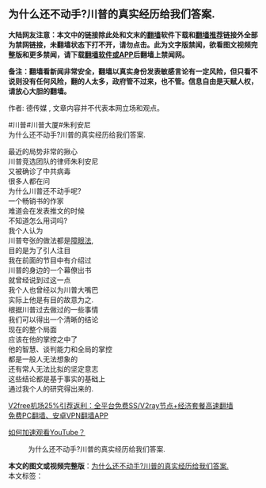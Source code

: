  <h2>为什么还不动手?川普的真实经历给我们答案.</h2> <p class="notice"><b>大陆网友注意：本文中的链接除此处和文末的<a href="https://github.com/bannedbook/fanqiang" >翻墙</a>软件下载和<a href="https://github.com/killgcd/justmysocks/blob/master/README.md">翻墙推荐</a>链接外全部为禁网链接，未翻墙状态下打不开，请勿点击。此为文字版禁闻，欲看图文视频完整版和更多禁闻，请下载<a href="https://github.com/bannedbook/fanqiang">翻墙软件或APP</a>后翻墙上禁闻网。</p><p>备注：翻墙看新闻非常安全，翻墙以真实身份发表敏感言论有一定风险，但只看不说则没有任何风险，翻的人太多，政府管不过来，也不管。信息自由是天赋人权，请放心大胆的翻墙。</b></p>  <div class="entry"> <p>作者: 德传媒 , 文章内容并不代表本网立场和观点。</p> <figure></figure> <p>#川普#川普大厦#朱利安尼<br /> 为什么还不动手?川普的真实经历给我们答案.</p> <p>最近的局势非常的揪心<br /> 川普竞选团队的律师朱利安尼<br /> 又被确诊了中共病毒<br /> 很多人都在问<br /> 为什么川普还不动手呢?<br /> 一个畅销书的作家<br /> 难道会在发表推文的时候<br /> 不知道怎么用词吗?<br /> 我个人认为<br /> 川普夸张的做法都是<span class='wp_keywordlink'><a href="https://www.bannedbook.org/forum11/topic293.html" title="禁片：向前看的障眼法" target="_blank">障眼法</a></span>,<br /> 目的是为了引人注目<br /> 我在前面的节目中有介绍过<br /> 川普的身边的一个幕僚出书<br /> 就曾经说到过这一点<br /> 我个人也曾经以为川普大嘴巴<br /> 实际上他是有目的故意为之.<br /> 根据川普过去做过的一些事情<br /> 我们可以得出一个清晰的结论<br /> 现在的整个局面<br /> 应该在他的掌控之中了<br /> 他的智慧、谈判能力和全局的掌控<br /> 都是一般人无法想象的<br /> 还有常人无法比拟的坚定意志<br /> 这些结论都是基于事实的基础上<br /> 通过我个人的研究得出来的.</p>  <p class="texttj"> <a href="https://www.bannedbook.org/forum23/topic22702.html" target="_blank">V2free机场25%引荐返利：全平台免费SS/V2ray节点+经济套餐高速翻墙</a><br/> <a href="https://github.com/bannedbook/fanqiang/wiki/%E7%A6%81%E9%97%BB%E7%BD%91%E5%AE%89%E5%8D%93%E7%BF%BB%E5%A2%99%E6%96%B0%E9%97%BBAPP" target="_blank">免费PC翻墙、安卓VPN翻墙APP</a></p><p><a href='https://www.bannedbook.org/bnews/topimagenews/20180409/925596.html' target='_blank'>如何加速观看YouTube？ </a></p> <figure class='op-interactive'><figcaption>为什么还不动手?川普的真实经历给我们答案.</figcaption></figure> </p><a name='sharetosocial'></a>       <div><b>本文的图文或视频完整版</b>：<a href='https://www.bannedbook.org/bnews/bannedvideo/20201207/1443684.html'>为什么还不动手?川普的真实经历给我们答案.</a></div>  </div><!--END ENTRY--> <div class="postfooter"> <div>本文标签：</div>  </div><!--END POSTFOOTER--> 